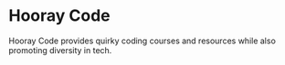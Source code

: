 # Hooray Code
Hooray Code provides quirky coding courses and resources while also promoting diversity in tech. 
